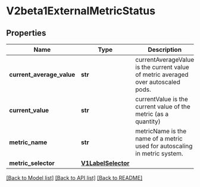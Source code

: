 # V2beta1ExternalMetricStatus

## Properties
Name | Type | Description | Notes
------------ | ------------- | ------------- | -------------
**current_average_value** | **str** | currentAverageValue is the current value of metric averaged over autoscaled pods. | [optional] 
**current_value** | **str** | currentValue is the current value of the metric (as a quantity) | 
**metric_name** | **str** | metricName is the name of a metric used for autoscaling in metric system. | 
**metric_selector** | [**V1LabelSelector**](V1LabelSelector.md) |  | [optional] 

[[Back to Model list]](../README.md#documentation-for-models) [[Back to API list]](../README.md#documentation-for-api-endpoints) [[Back to README]](../README.md)


